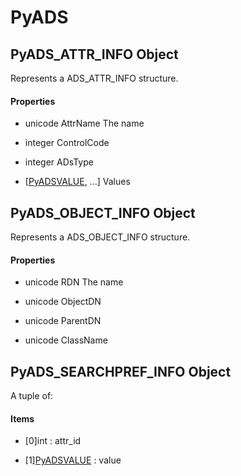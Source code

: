 # PyADS

## PyADS\_ATTR\_INFO Object



Represents a ADS\_ATTR\_INFO structure\.

#### Properties

  - unicode AttrName
    The name

  - integer ControlCode
    

  - integer ADsType
    

  - \[[PyADSVALUE](#pyadsvalue), \.\.\.\] Values
    

## PyADS\_OBJECT\_INFO Object



Represents a ADS\_OBJECT\_INFO structure\.

#### Properties

  - unicode RDN
    The name

  - unicode ObjectDN
    

  - unicode ParentDN
    

  - unicode ClassName
    

## PyADS\_SEARCHPREF\_INFO Object



A tuple of:

#### Items


  - \[0\]int : attr\_id

    

  - \[1\][PyADSVALUE](#pyadsvalue) : value

    